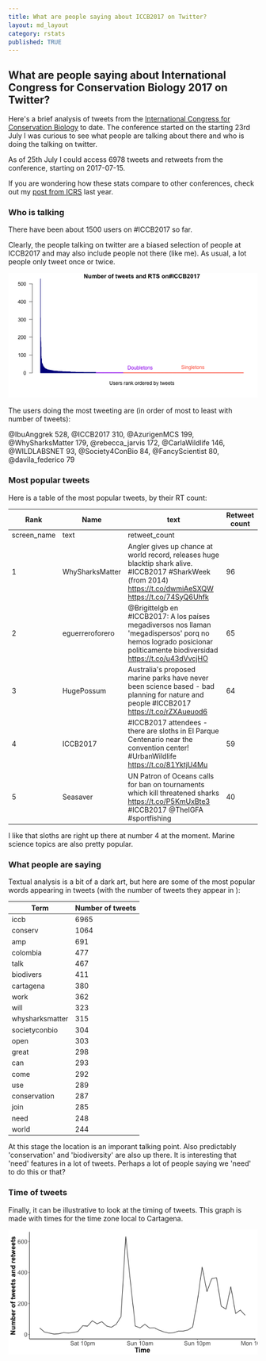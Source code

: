 ```yaml
---
title: What are people saying about ICCB2017 on Twitter?
layout: md_layout
category: rstats
published: TRUE
---
```


## What are people saying about International Congress for Conservation Biology 2017 on Twitter?

Here's a brief analysis of tweets from the [International Congress for Conservation Biology](http://conbio.org/mini-sites/iccb-2017) to date. The conference started on the starting 23rd July I was curious to see what people are talking about there and who is doing the talking on twitter.

As of 25th July I could access 6978 tweets and retweets from the conference, starting on 2017-07-15.

If you are wondering how these stats compare to other conferences, check out my [post from ICRS](http://www.seascapemodels.org/research%20rstats/2016/06/27/ICRS-tweets.html) last year.

### Who is talking

There have been about 1500 users on #ICCB2017 so far.

Clearly, the people talking on twitter are a biased selection of people at ICCB2017 and may also include people not there (like me). As usual, a lot people only tweet once or twice.

![](/Images/iccb2017-number_users.png)

The users doing the most tweeting are (in order of most to least with number of tweets):

@IbuAnggrek	528, @ICCB2017	310, @AzurigenMCS	199, @WhySharksMatter	179, @rebecca_jarvis	172,
@CarlaWildlife	146, @WILDLABSNET	93, @Society4ConBio	84, @FancyScientist	80,
@davila_federico	79

### Most popular tweets

Here is a table of the most popular tweets, by their RT count:

Rank|Name|text|Retweet count
----|-------------|------|---------------
screen_name|text|retweet_count
1|WhySharksMatter|Angler gives up chance at world record, releases huge blacktip shark alive. #ICCB2017 #SharkWeek (from 2014) https://t.co/dwmiAeSXQW https://t.co/74SyQ6Uhfk|96
2|eguerreroforero|@Brigittelgb en #ICCB2017: A los países megadiversos nos llaman 'megadispersos' porq no hemos logrado posicionar políticamente biodiversidad https://t.co/u43dVvcjHO|65
3|HugePossum|Australia's proposed marine parks have never been science based - bad planning for nature and people #ICCB2017 https://t.co/rZXAueuod6|64
4|ICCB2017|#ICCB2017 attendees - there are sloths in El Parque Centenario near the convention center! #UrbanWildlife https://t.co/81YktjU4Mu|59
5|Seasaver|UN Patron of Oceans calls for ban on tournaments which kill threatened sharks https://t.co/P5KmUxBte3 #ICCB2017 @TheIGFA #sportfishing|40

I like that sloths are right up there at number 4 at the moment. Marine science topics are also pretty popular.

### What people are saying

Textual analysis is a bit of a dark art, but here are some of the most popular words appearing in tweets (with the number of tweets they appear in ):

Term|Number of  tweets
----|----------------
iccb|6965
conserv|1064
amp|691
colombia|477
talk|467
biodivers|411
cartagena|380
work|362
will|323
whysharksmatter|315
societyconbio|304
open|303
great|298
can|293
come|292
use|289
conservation|287
join|285
need|248
world|244

At this stage the location is an imporant talking point. Also predictably 'conservation' and 'biodiversity' are also up there. It is interesting that 'need' features in a lot of tweets. Perhaps a lot of people saying we 'need' to do this or that?

### Time of tweets

Finally, it can be illustrative to look at the timing of tweets. This graph is made with times for the time zone local to Cartagena.

![](/Images/iccb2017-tweet-times.png)

